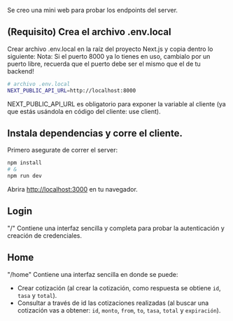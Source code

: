  Se creo una mini web para probar los endpoints del server.

## (Requisito) Crea el archivo .env.local
Crear archivo .env.local en la raíz del proyecto Next.js y copia dentro lo siguiente: 
Nota: Si el puerto 8000 ya lo tienes en uso, cambialo por un puerto libre, recuerda que el puerto debe ser el mismo que el de tu backend!

```bash
# archivo .env.local
NEXT_PUBLIC_API_URL=http://localhost:8000
```
NEXT_PUBLIC_API_URL es obligatorio para exponer la variable al cliente (ya que estás usándola en código del cliente: use client).

## Instala dependencias y corre el cliente.

Primero asegurate de correr el server:

```bash
npm install
# &
npm run dev
```

Abrira [http://localhost:3000](http://localhost:3000) en tu navegador.

## Login

"/"
Contiene una interfaz sencilla y completa para probar la autenticación y creación de credenciales.

## Home

"/home"
Contiene una interfaz sencilla en donde se puede:
 - Crear cotización (al crear la cotización, como respuesta se obtiene `id`, `tasa` y `total`).
 - Consultar a través de id las cotizaciones realizadas (al buscar una cotización vas a obtener: `id`, `monto`, `from`, `to`, `tasa`, `total` y `expiración`).
